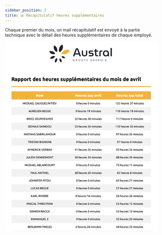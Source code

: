 ```yaml
---
sidebar_position: 2
title: 📊 Récapitulatif heures supplémentaires
---
```


Chaque premier du mois, un mail récapitulatif est envoyé à la partie technique avec le détail des heures supplémentaires de chaque employé.

![Récapitulatif heures supplémentaires](./img/RecapHsup.png)